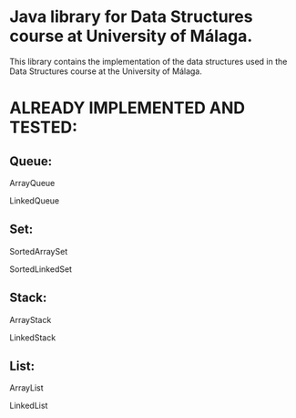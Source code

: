 # Java library for Data Structures course at University of Málaga. #

This library contains the implementation of the data structures used in the Data Structures course at the University of Málaga.

# ALREADY IMPLEMENTED AND TESTED:
## Queue:
ArrayQueue

LinkedQueue
## Set:
SortedArraySet

SortedLinkedSet
## Stack:
ArrayStack

LinkedStack
## List:
ArrayList

LinkedList

